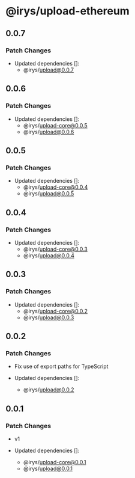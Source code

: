 # @irys/upload-ethereum

## 0.0.7

### Patch Changes

- Updated dependencies []:
  - @irys/upload@0.0.7

## 0.0.6

### Patch Changes

- Updated dependencies []:
  - @irys/upload-core@0.0.5
  - @irys/upload@0.0.6

## 0.0.5

### Patch Changes

- Updated dependencies []:
  - @irys/upload-core@0.0.4
  - @irys/upload@0.0.5

## 0.0.4

### Patch Changes

- Updated dependencies []:
  - @irys/upload-core@0.0.3
  - @irys/upload@0.0.4

## 0.0.3

### Patch Changes

- Updated dependencies []:
  - @irys/upload-core@0.0.2
  - @irys/upload@0.0.3

## 0.0.2

### Patch Changes

- Fix use of export paths for TypeScript

- Updated dependencies []:
  - @irys/upload@0.0.2

## 0.0.1

### Patch Changes

- v1

- Updated dependencies []:
  - @irys/upload-core@0.0.1
  - @irys/upload@0.0.1
